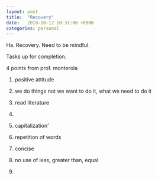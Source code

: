 ```yaml
---
layout: post
title:  "Recovery"
date:   2018-10-12 10:31:00 +0800
categories: personal
---
```

Ha. Recovery. Need to be mindful. 

Tasks up for completion.

4 points from prof. monterola

1. positive attitude
1. we do things not we want to do it, what we need to do it
1. read literature
1. 

1. capitalization'
1. repetition of words
1. concise
1. no use of less, greater than, equal
1. 